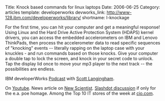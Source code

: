 Title: Knock based commands for linux laptops
Date: 2006-06-25
Category: articles
template: developerworks
devworks_link: http://www-128.ibm.com/developerworks/library/
shortname: l-knockage

For the first time, you can hit your computer and get a meaningful
response! Using Linux and the Hard Drive Active Protection System
(HDAPS) kernel drivers, you can access the embedded accelerometers on
IBM and Lenovo ThinkPads, then process the accelerometer data to read
specific sequences of "knocking" events -- literally rapping on the
laptop case with your knuckles - and run commands based on those knocks.
Give your computer a double tap to lock the screen, and knock in your
secret code to unlock. Tap the display lid once to move your mp3 player
to the next track -- the possibilities are endless.

IBM developerWorks [Podcast](/files/podcasts/twodw-7-26-06.mp3
"Podcast") with [Scott Langingham](https://scottlaningham.com/ "Scott Laningham").

On [Youtube](https://www.youtube.com/watch?v=bvcKV3Tuc4g "youtube"). News article on [New Scientist](
https://www.newscientist.com/article/dn9650-opportunity-knocks-for-novel-laptop-control/ "newscientist.com"). [Slashdot
discussion](https://slashdot.org/story/06/07/30/1710201/knock-some-commands-into-your-laptop
"Slashdot discussion") if only for the e.a. poe homage. Among the Top 10
IT stores of the week at
[cio.com](http://www.cio.com/article/2445176/staff-management/top-10-it-stories-of-the-week--aol-cuts-jobs--ibm-and-amd--net-neutrality.html "cio.com").

